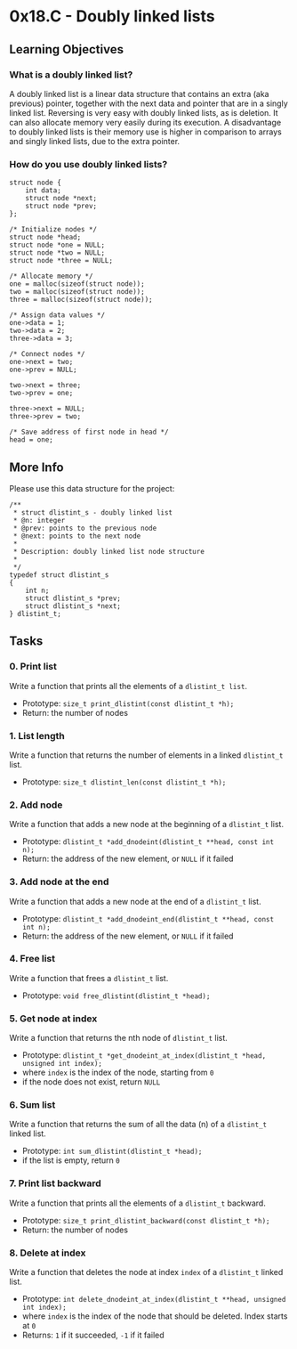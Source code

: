 # 0x18.C - Doubly linked lists

## Learning Objectives

### What is a doubly linked list?
A doubly linked list is a linear data structure that contains an extra (aka previous) pointer, together with the next data and pointer that are in a singly linked list. Reversing is very easy with doubly linked lists, as is deletion. It can also allocate memory very easily during its execution. A disadvantage to doubly linked lists is their memory use is higher in comparison to arrays and singly linked lists, due to the extra pointer.

### How do you use doubly linked lists?
```
struct node {
	int data;
	struct node *next;
	struct node *prev;
};
```

```
/* Initialize nodes */
struct node *head;
struct node *one = NULL;
struct node *two = NULL;
struct node *three = NULL;

/* Allocate memory */
one = malloc(sizeof(struct node));
two = malloc(sizeof(struct node));
three = malloc(sizeof(struct node));

/* Assign data values */
one->data = 1;
two->data = 2;
three->data = 3;

/* Connect nodes */
one->next = two;
one->prev = NULL;

two->next = three;
two->prev = one;

three->next = NULL;
three->prev = two;

/* Save address of first node in head */
head = one;
```

## More Info
Please use this data structure for the project:
```
/**
 * struct dlistint_s - doubly linked list
 * @n: integer
 * @prev: points to the previous node
 * @next: points to the next node
 *
 * Description: doubly linked list node structure
 *
 */
typedef struct dlistint_s
{
    int n;
    struct dlistint_s *prev;
    struct dlistint_s *next;
} dlistint_t;
```

## Tasks

### 0. Print list
Write a function that prints all the elements of a `dlistint_t list`.
- Prototype: `size_t print_dlistint(const dlistint_t *h);`
- Return: the number of nodes

### 1. List length
Write a function that returns the number of elements in a linked `dlistint_t` list.
- Prototype: `size_t dlistint_len(const dlistint_t *h);`

### 2. Add node
Write a function that adds a new node at the beginning of a `dlistint_t` list.
- Prototype: `dlistint_t *add_dnodeint(dlistint_t **head, const int n);`
- Return: the address of the new element, or `NULL` if it failed

### 3. Add node at the end
Write a function that adds a new node at the end of a `dlistint_t` list.
- Prototype: `dlistint_t *add_dnodeint_end(dlistint_t **head, const int n);`
- Return: the address of the new element, or `NULL` if it failed

### 4. Free list
Write a function that frees a `dlistint_t` list.
- Prototype: `void free_dlistint(dlistint_t *head);`

### 5. Get node at index
Write a function that returns the nth node of `dlistint_t` list.
- Prototype: `dlistint_t *get_dnodeint_at_index(dlistint_t *head, unsigned int index);`
- where `index` is the index of the node, starting from `0`
- if the node does not exist, return `NULL`

### 6. Sum list
Write a function that returns the sum of all the data (n) of a `dlistint_t` linked list.
- Prototype: `int sum_dlistint(dlistint_t *head);`
- if the list is empty, return `0`

### 7. Print list backward
Write a function that prints all the elements of a `dlistint_t` backward.
- Prototype: `size_t print_dlistint_backward(const dlistint_t *h);`
- Return: the number of nodes

### 8. Delete at index
Write a function that deletes the node at index `index` of a `dlistint_t` linked list.
- Prototype: `int delete_dnodeint_at_index(dlistint_t **head, unsigned int index);`
- where `index` is the index of the node that should be deleted. Index starts at `0`
- Returns: `1` if it succeeded, `-1` if it failed
